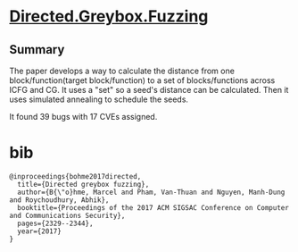 # [Directed.Greybox.Fuzzing](https://mboehme.github.io/paper/CCS17.pdf)

## Summary

The paper develops a way to calculate the distance from one block/function(target block/function) to a set of blocks/functions across ICFG and CG. 
It uses a "set" so a seed's distance can be calculated.
Then it uses simulated annealing to schedule the seeds.

It found 39 bugs with 17 CVEs assigned.

# bib

```
@inproceedings{bohme2017directed,
  title={Directed greybox fuzzing},
  author={B{\"o}hme, Marcel and Pham, Van-Thuan and Nguyen, Manh-Dung and Roychoudhury, Abhik},
  booktitle={Proceedings of the 2017 ACM SIGSAC Conference on Computer and Communications Security},
  pages={2329--2344},
  year={2017}
}
```
